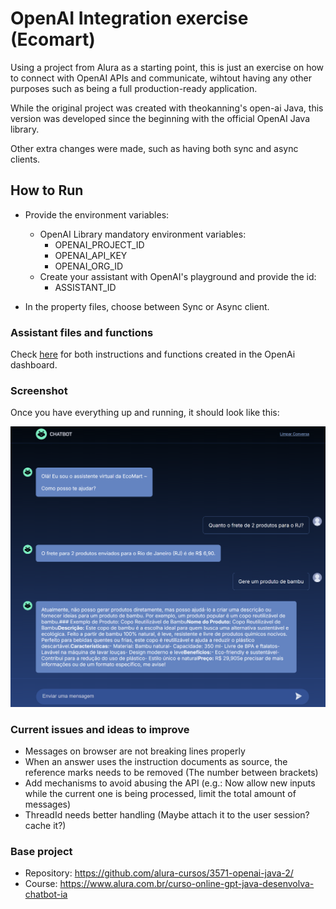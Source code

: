 # OpenAI Integration exercise (Ecomart)

Using a project from Alura as a starting point, this is just an exercise on how to connect with OpenAI APIs and communicate, wihtout having any other purposes such as being a full production-ready application.

While the original project was created with theokanning's open-ai Java, this version was developed since the beginning with the official OpenAI Java library.

Other extra changes were made, such as having both sync and async clients.

## How to Run

 - Provide the environment variables:
   - OpenAI Library mandatory environment variables:
     - OPENAI_PROJECT_ID
     - OPENAI_API_KEY
     - OPENAI_ORG_ID
   - Create your assistant with OpenAI's playground and provide the id:
     - ASSISTANT_ID


 - In the property files, choose between Sync or Async client.

### Assistant files and functions

Check [here](https://github.com/CezarAug/chatbot-test-openai/blob/f831328f4006811b4ce7eebd88405046118cafe6/src/main/resources/ecomart) for both instructions and functions created in the OpenAi dashboard.

### Screenshot

Once you have everything up and running, it should look like this:

![Screenshot](screenshots/chat.png)



### Current issues and ideas to improve

 - Messages on browser are not breaking lines properly
 - When an answer uses the instruction documents as source, the reference marks needs to be removed (The number between brackets)
 - Add mechanisms to avoid abusing the API (e.g.: Now allow new inputs while the current one is being processed, limit the total amount of messages)
 - ThreadId needs better handling (Maybe attach it to the user session? cache it?)

### Base project
 - Repository: https://github.com/alura-cursos/3571-openai-java-2/
 - Course: https://www.alura.com.br/curso-online-gpt-java-desenvolva-chatbot-ia

